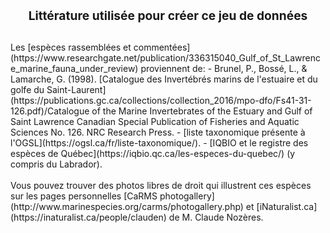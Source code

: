 <h1 style="font-size:2vw;text-align:center">Littérature utilisée pour créer ce jeu de données</h1>

<br>
Les [espèces rassemblées et commentées](https://www.researchgate.net/publication/336315040_Gulf_of_St_Lawrence_marine_fauna_under_review) proviennent de:
- Brunel, P., Bossé, L., & Lamarche, G. (1998). [Catalogue des Invertébrés marins de l'estuaire et du golfe du Saint-Laurent](https://publications.gc.ca/collections/collection_2016/mpo-dfo/Fs41-31-126.pdf)/Catalogue of the Marine Invertebrates of the Estuary and Gulf of Saint Lawrence Canadian Special Publication of Fisheries and Aquatic Sciences No. 126. NRC Research Press.
- [liste taxonomique présente à l'OGSL](https://ogsl.ca/fr/liste-taxonomique/).
- [IQBIO et le registre des espèces de Québec](https://iqbio.qc.ca/les-especes-du-quebec/) (y compris du Labrador).
<br><br>
Vous pouvez trouver des photos libres de droit qui illustrent ces espèces sur les pages personnelles [CaRMS photogallery](http://www.marinespecies.org/carms/photogallery.php) et [iNaturalist.ca](https://inaturalist.ca/people/clauden) de M. Claude Nozères. 
 
<br><br><br>